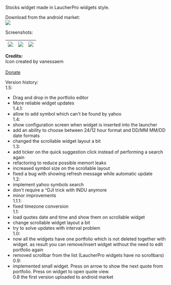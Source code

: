 Stocks widget made in LaucherPro widgets style.

Download from the android market:<br>
<img src='http://chart.apis.google.com/chart?cht=qr&chs=160x160&chl=market://details?id=com.paulish.widgets.stocks&nonsense=something_that_ends_with.png' />

Screenshots:<br>
<table><thead><th> <img src='http://stockswidget.googlecode.com/files/screenshot.png' /> </th><th> <img src='http://stockswidget.googlecode.com/files/screenshot1.png' /> </th><th> <img src='http://stockswidget.googlecode.com/files/screenshot2.png' /> </th></thead><tbody></tbody></table>

<b>Credits:</b><br>
Icon created by vanessaem<br>
<br>
<a href='https://www.paypal.com/cgi-bin/webscr?cmd=_donations&business=paul%2eishenin%2edonations%40gmail%2ecom&lc=US&item_name=Paul%20Ishenin&currency_code=USD&bn=PP%2dDonationsBF%3abtn_donateCC_LG%2egif%3aNonHosted'>Donate</a>

Version history:<br>
1.5:<br>
<ul><li>Drag and drop in the portfolio editor<br>
</li><li>More reliable widget updates<br>
1.4.1:<br>
</li><li>allow to add symbol which can't be found by yahoo<br>
1.4:<br>
</li><li>show configuration screen when widget is inserted into the launcher<br>
</li><li>add an ability to choose between 24/12 hour format and DD/MM MM/DD date formats<br>
</li><li>changed the scrollable widget layout a bit<br>
1.3:<br>
</li><li>add ticker on the quick suggestion click instead of performing a search again<br>
</li><li>refactoring to reduce possible memort leaks<br>
</li><li>increased symbol size on the scrollable layout<br>
</li><li>fixed a bug with showing refresh message while automatic update<br>
1.2:<br>
</li><li>implement yahoo symbols search<br>
</li><li>don't require a ^DJI trick with INDU anymore<br>
</li><li>minor improvements<br>
1.1.1:<br>
</li><li>fixed timezone conversion<br>
1.1:<br>
</li><li>load quotes date and time and show them on scrollable widget<br>
</li><li>change scrollable widget layout a bit<br>
</li><li>try to solve updates with interval problem<br>
1.0:<br>
</li><li>now all the widgets have one portfolio which is not deleted together with widget. as result you can remove/insert widget without the need to edit portfolio again<br>
</li><li>removed scrollbar from the list (LaucherPro widgets have no scrollbars)<br>
0.9:<br>
</li><li>implemented small widget. Press on arrow to show the next quote from portfolio. Press on widget to open quote view.<br>
0.8 the first version uploaded to android market